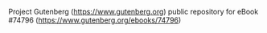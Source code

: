 Project Gutenberg (https://www.gutenberg.org) public repository for
eBook #74796 (https://www.gutenberg.org/ebooks/74796)
